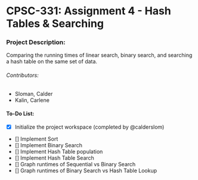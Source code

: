 # CPSC-331: Assignment 4 - Hash Tables & Searching

### Project Description:
Comparing the running times of linear search, binary search, and searching a hash table on the same set of data.

###### Contributors:
 - Sloman, Calder
 - Kalin, Carlene

#### To-Do List:
- [X] Initialize the project workspace (completed by @calderslom)
- [] Implement Sort
- [] Implement Binary Search
- [] Implement Hash Table population
- [] Implement Hash Table Search
- [] Graph runtimes of Sequential vs Binary Search
- [] Graph runtimes of Binary Search vs Hash Table Lookup
